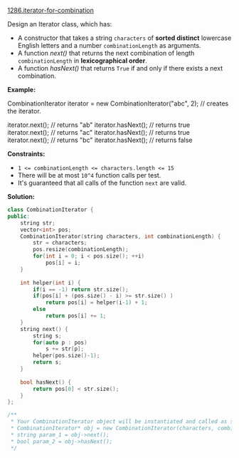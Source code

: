 [1286.iterator-for-combination](https://leetcode.com/problems/iterator-for-combination/)  

Design an Iterator class, which has:

*   A constructor that takes a string `characters` of **sorted distinct** lowercase English letters and a number `combinationLength` as arguments.
*   A function _next()_ that returns the next combination of length `combinationLength` in **lexicographical order**.
*   A function _hasNext()_ that returns `True` if and only if there exists a next combination.

**Example:**

CombinationIterator iterator = new CombinationIterator("abc", 2); // creates the iterator.

iterator.next(); // returns "ab"
iterator.hasNext(); // returns true
iterator.next(); // returns "ac"
iterator.hasNext(); // returns true
iterator.next(); // returns "bc"
iterator.hasNext(); // returns false

**Constraints:**

*   `1 <= combinationLength <= characters.length <= 15`
*   There will be at most `10^4` function calls per test.
*   It's guaranteed that all calls of the function `next` are valid.  



**Solution:**  

```cpp
class CombinationIterator {
public:
    string str;
    vector<int> pos;
    CombinationIterator(string characters, int combinationLength) {
        str = characters;
        pos.resize(combinationLength);
        for(int i = 0; i < pos.size(); ++i)
            pos[i] = i;
    }
    
    int helper(int i) {
        if(i == -1) return str.size();
        if(pos[i] + (pos.size() - i) >= str.size() ) 
            return pos[i] = helper(i-1) + 1;
        else
            return pos[i] += 1;
    }
    string next() {
        string s;
        for(auto p : pos)
            s += str[p];
        helper(pos.size()-1);
        return s;
    }
    
    bool hasNext() {
        return pos[0] < str.size();
    }
};

/**
 * Your CombinationIterator object will be instantiated and called as such:
 * CombinationIterator* obj = new CombinationIterator(characters, combinationLength);
 * string param_1 = obj->next();
 * bool param_2 = obj->hasNext();
 */
```
      